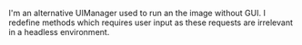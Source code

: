 I'm an alternative UIManager used to run an the image without GUI.  I redefine methods which requires user input as these requests are irrelevant in a headless environment. 
